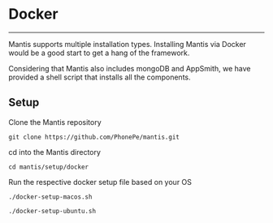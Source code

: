 # Docker
---

Mantis supports multiple installation types. Installing Mantis via Docker would be a good start to get a hang of the framework.

Considering that Mantis also includes mongoDB and AppSmith, we have provided a shell script that installs all the components.

## Setup

Clone the Mantis repository 

```shell
git clone https://github.com/PhonePe/mantis.git
```

cd into the Mantis directory    

```shell
cd mantis/setup/docker
```

Run the respective docker setup file based on your OS

```shell
./docker-setup-macos.sh

./docker-setup-ubuntu.sh
```